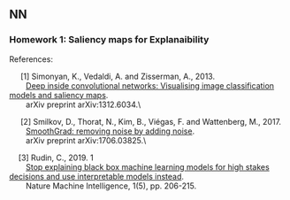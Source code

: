 ## NN

### **Homework 1:** Saliency maps for Explanaibility
References:

&ensp;&thinsp;&ensp; [1] Simonyan, K., Vedaldi, A. and Zisserman, A., 2013.\
&ensp;&thinsp;&ensp;&thinsp;&ensp; [Deep inside convolutional networks: Visualising image classification models and saliency maps](https://arxiv.org/abs/1312.6034). \
&ensp;&thinsp;&ensp;&thinsp;&ensp; arXiv preprint arXiv:1312.6034.\

&ensp;&thinsp;&ensp; [2] Smilkov, D., Thorat, N., Kim, B., Viégas, F. and Wattenberg, M., 2017. \
&ensp;&thinsp;&ensp;&thinsp;&ensp; [SmoothGrad: removing noise by adding noise](https://arxiv.org/abs/1706.03825). \
&ensp;&thinsp;&ensp;&thinsp;&ensp; arXiv preprint arXiv:1706.03825.\

&ensp;&thinsp;&ensp;[3] Rudin, C., 2019. 1 \
&ensp;&thinsp;&ensp;&thinsp;&ensp; [Stop explaining black box machine learning models for high stakes decisions and use interpretable models instead](https://www.nature.com/articles/s42256-019-0048-x).\
&ensp;&thinsp;&ensp;&thinsp;&ensp; Nature Machine Intelligence, 1(5), pp. 206-215.

